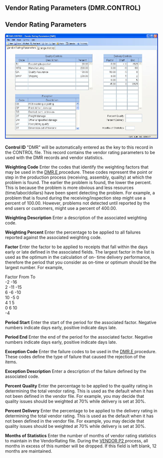 ##  Vendor Rating Parameters (DMR.CONTROL)

<PageHeader />

##  Vendor Rating Parameters

![](./DMR-CONTROL-1.jpg)

**Control ID** "DMR" will be automatically entered as the key to this record
in the CONTROL file. This record contains the vendor rating parameters to be
used with the DMR records and vendor statistics.  
  
**Weighting Code** Enter the codes that identify the weighting factors that may be used in the [ DMR.E ](../../DMR-E/README.md) procedure. These codes represent the point or step in the production process (receiving, assembly, quality) at which the problem is found. The earlier the problem is found, the lower the percent. This is because the problem is more obvious and less resources (time/labor/dollars) have been spent detecting the problem. For example, a problem that is found during the receiving/inspection step might use a percent of 100.00. However, problems not detected until reported by the end users or customers, might use a percent of 400.00.   
  
**Weighting Description** Enter a description of the associated weighting
code.  
  
**Weighting Percent** Enter the percentage to be applied to all failures
reported against the associated weighting code.  
  
**Factor** Enter the factor to be applied to receipts that fall within the
days early or late defined in the associated fields. The largest factor in the
list is used as the optimum in the calculation of on- time delivery
performance, therefore the period that you consider as on-time or optimum
should be the largest number. For example,  
  
Factor From To  
-2 -16   
2 -11 -15  
6 -6 -10  
10 -5 0  
4 1 5  
0 6 10  
-4   
  
**Period Start** Enter the start of the period for the associated factor.
Negative numbers indicate days early, positive indicate days late.  
  
**Period End** Enter the end of the period for the associated factor. Negative
numbers indicate days early, positive indicate days late.  
  
**Exception Code** Enter the failure codes to be used in the [ DMR.E ](../../DMR-E/README.md) procedure. These codes define the type of failure that caused the rejection of the items.   
  
**Exception Description** Enter a description of the failure defined by the
associated code.  
  
**Percent Quality** Enter the percentage to be applied to the quality rating
in determining the total vendor rating. This is used as the default when it
has not been defined in the vendor file. For example, you may decide that
quality issues should be weighted at 70% while delivery is set at 30%.  
  
**Percent Delivery** Enter the percentage to be applied to the delivery rating
in determining the total vendor rating. This is used as the default when it
has not been defined in the vendor file. For example, you may decide that
quality issues should be weighted at 70% while delivery is set at 30%.  
  
**Months of Statistics** Enter the number of months of vendor rating statistics to maintain in the VendorRating file. During the [ VENDOR.P2 ](../../../../AP-OVERVIEW/AP-PROCESS/VENDOR-P2/README.md) process, all months in excess of this number will be dropped. If this field is left blank, 12 months are maintained.   
  
  
<badge text= "Version 8.10.57" vertical="middle" />

<PageFooter />